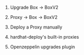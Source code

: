 1. Upgrade Box -> BoxV2
2. Proxy -> Box
         -> BoxV2

1. Deploy a Proxy manually
2. hardhat-deploy's built-in proxies
3. Openzeppelin upgrades plugin